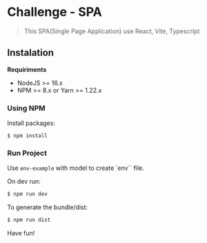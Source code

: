 # **Challenge - SPA**
> This SPA(Single Page Application) use React, Vite, Typescript

## Instalation
**Requiriments**
- NodeJS >= 16.x
- NPM >= 8.x or Yarn >= 1.22.x

### Using NPM
Install packages:
 ```
$ npm install
 ```
### Run Project

Use `env-example` with model to create `env`` file.

On dev run:
```bash
$ npm run dev
```

To generate the bundle/dist:
```bash
$ npm run dist
```

Have fun!
